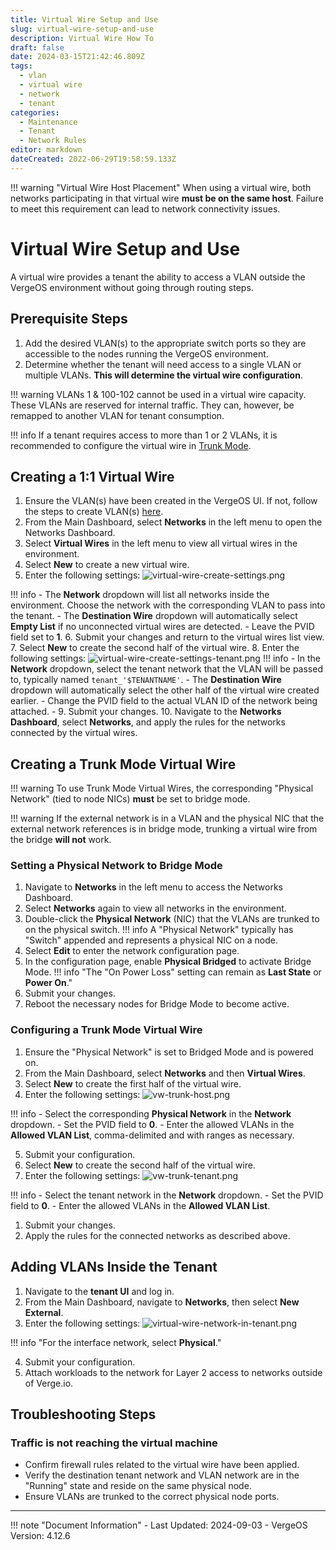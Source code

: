 ```yaml
---
title: Virtual Wire Setup and Use
slug: virtual-wire-setup-and-use
description: Virtual Wire How To
draft: false
date: 2024-03-15T21:42:46.809Z
tags:
  - vlan
  - virtual wire
  - network
  - tenant
categories:
  - Maintenance
  - Tenant
  - Network Rules
editor: markdown
dateCreated: 2022-06-29T19:58:59.133Z
---
```


!!! warning "Virtual Wire Host Placement"
    When using a virtual wire, both networks participating in that virtual wire **must be on the same host**. Failure to meet this requirement can lead to network connectivity issues.

# Virtual Wire Setup and Use

A virtual wire provides a tenant the ability to access a VLAN outside the VergeOS environment without going through routing steps.

## Prerequisite Steps

1. Add the desired VLAN(s) to the appropriate switch ports so they are accessible to the nodes running the VergeOS environment.
2. Determine whether the tenant will need access to a single VLAN or multiple VLANs. **This will determine the virtual wire configuration**.

!!! warning
    VLANs 1 & 100-102 cannot be used in a virtual wire capacity. These VLANs are reserved for internal traffic. They can, however, be remapped to another VLAN for tenant consumption.

!!! info
    If a tenant requires access to more than 1 or 2 VLANs, it is recommended to configure the virtual wire in [Trunk Mode](#creating-a-trunk-mode-virtual-wire).

## Creating a 1:1 Virtual Wire

1. Ensure the VLAN(s) have been created in the VergeOS UI. If not, follow the steps to create VLAN(s) [here](/knowledge-base/vlan-creation).
2. From the Main Dashboard, select **Networks** in the left menu to open the Networks Dashboard.
3. Select **Virtual Wires** in the left menu to view all virtual wires in the environment.
4. Select **New** to create a new virtual wire.
5. Enter the following settings:
   ![virtual-wire-create-settings.png](/product-guide/screenshots/virtual-wire-create-settings.png)

!!! info
    - The **Network** dropdown will list all networks inside the environment. Choose the network with the corresponding VLAN to pass into the tenant.
    - The **Destination Wire** dropdown will automatically select **Empty List** if no unconnected virtual wires are detected.
    - Leave the PVID field set to **1**.
6. Submit your changes and return to the virtual wires list view.
7. Select **New** to create the second half of the virtual wire.
8. Enter the following settings:
   ![virtual-wire-create-settings-tenant.png](/product-guide/screenshots/virtual-wire-create-settings-tenant.png)
!!! info
    - In the **Network** dropdown, select the tenant network that the VLAN will be passed to, typically named `tenant_'$TENANTNAME'`.
    - The **Destination Wire** dropdown will automatically select the other half of the virtual wire created earlier.
    - Change the PVID field to the actual VLAN ID of the network being attached.
    - 
9. Submit your changes.
10.  Navigate to the **Networks Dashboard**, select **Networks**, and apply the rules for the networks connected by the virtual wires.

## Creating a Trunk Mode Virtual Wire

!!! warning
    To use Trunk Mode Virtual Wires, the corresponding "Physical Network" (tied to node NICs) **must** be set to bridge mode.

!!! warning
    If the external network is in a VLAN and the physical NIC that the external network references is in bridge mode, trunking a virtual wire from the bridge **will not** work.

### Setting a Physical Network to Bridge Mode

1. Navigate to **Networks** in the left menu to access the Networks Dashboard.
2. Select **Networks** again to view all networks in the environment.
3. Double-click the **Physical Network** (NIC) that the VLANs are trunked to on the physical switch.
   !!! info
       A "Physical Network" typically has "Switch" appended and represents a physical NIC on a node.
4. Select **Edit** to enter the network configuration page.
5. In the configuration page, enable **Physical Bridged** to activate Bridge Mode.
!!! info "The "On Power Loss" setting can remain as **Last State** or **Power On**."
1. Submit your changes.
2. Reboot the necessary nodes for Bridge Mode to become active.

### Configuring a Trunk Mode Virtual Wire

1. Ensure the "Physical Network" is set to Bridged Mode and is powered on.
2. From the Main Dashboard, select **Networks** and then **Virtual Wires**.
3. Select **New** to create the first half of the virtual wire.
4. Enter the following settings:
   ![vw-trunk-host.png](/product-guide/screenshots/vw-trunk-host.png)

!!! info
    - Select the corresponding **Physical Network** in the **Network** dropdown.
    - Set the PVID field to **0**.
    - Enter the allowed VLANs in the **Allowed VLAN List**, comma-delimited and with ranges as necessary.

5. Submit your configuration.
6. Select **New** to create the second half of the virtual wire.
7. Enter the following settings:
   ![vw-trunk-tenant.png](/product-guide/screenshots/vw-trunk-tenant.png)
   
!!! info
    - Select the tenant network in the **Network** dropdown.
    - Set the PVID field to **0**.
    - Enter the allowed VLANs in the **Allowed VLAN List**.
  
1. Submit your changes.
2. Apply the rules for the connected networks as described above.

## Adding VLANs Inside the Tenant

1. Navigate to the **tenant UI** and log in.
2. From the Main Dashboard, navigate to **Networks**, then select **New External**.
3. Enter the following settings:
   ![virtual-wire-network-in-tenant.png](/product-guide/screenshots/virtual-wire-network-in-tenant.png)
   
!!! info "For the interface network, select **Physical**."

4. Submit your configuration.
5. Attach workloads to the network for Layer 2 access to networks outside of Verge.io.

## Troubleshooting Steps

### Traffic is not reaching the virtual machine
- Confirm firewall rules related to the virtual wire have been applied.
- Verify the destination tenant network and VLAN network are in the "Running" state and reside on the same physical node.
- Ensure VLANs are trunked to the correct physical node ports.

---

!!! note "Document Information"
    - Last Updated: 2024-09-03
    - VergeOS Version: 4.12.6
